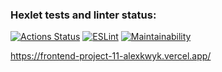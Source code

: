 ### Hexlet tests and linter status:
[![Actions Status](https://github.com/alexkwyk/frontend-project-11/workflows/hexlet-check/badge.svg)](https://github.com/alexkwyk/frontend-project-11/actions)
[![ESLint](https://github.com/alexkwyk/frontend-project-11/actions/workflows/ESLint.yml/badge.svg)](https://github.com/alexkwyk/frontend-project-11/actions/workflows/ESLint.yml)
[![Maintainability](https://api.codeclimate.com/v1/badges/ddb7d7fabfb05ff6b3b0/maintainability)](https://codeclimate.com/github/alexkwyk/frontend-project-11/maintainability)

https://frontend-project-11-alexkwyk.vercel.app/
